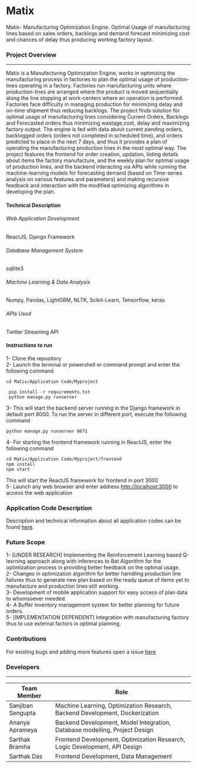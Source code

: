 # Matix
Matix- Manufacturing Optimization Engine. Optimal Usage of manufacturing lines based on sales orders, backlogs and demand forecast minimizing cost and chances of delay thus producing working factory layout.


### Project Overview
----------------------------------


Matix is a Manufacturing Optimization Engine, works in optimizing the manufacturing process in factories to plan the optimal usage of production-lines operating in a factory. Factories run manufacturing units where production-lines are arranged where the product is moved sequentially along the line stopping at work-centers where an operation is performed. Factories face difficulty in managing production for minimizing delay and on-time shipment thus reducing backlogs. The project finds solution for optimal usage of manufacturing lines considering Current Orders, Backlogs and Forecasted orders thus minimizing wastage,cost, delay and maximizing factory output. The engine is fed with data about current pending orders, backlogged orders (orders not completed in scheduled time), and orders predicted to place in the next 7 days, and thus it provides a plan of operating the manufacturing production lines in the most optimal way. The project features the frontend for order creation, updation, listing details about items the factory manufacture, and the weekly plan for optimal usage of production lines, and the backend interacting via APIs while running the machine-learning models for forecasting demand (based on Time-series analysis on various features and parameters) and making recursive feedback and interaction with the modified optimizing algorithms in developing the plan.

#### Technical Description
###### Web Application Development
ReactJS, Django Framework  
###### Database Management System
sqllite3
###### Machine Learning & Data Analysis
Numpy,  Pandas,  LightGBM,  NLTK,  Scikit-Learn,  Tensorflow,  keras
###### APIs Used
Twitter Streaming API

#### Instructions to run
1- Clone the repository  
2- Launch the terminal or powershell or command prompt and enter the following command
   ```
   cd Matix/Application Code/Myproject

    pip install -r requirements.txt 
    python manage.py runserver
   ```
3- This will start the backend server running in the Django framework in default port 8000. To run the server in different port, execute the following command
   ```
   python manage.py runserver 8671
   ```
4- For starting the frontend framework running in ReactJS, enter the following command
```
cd Matix/Application Code/Myproject/frontend
npm install
npm start
```
   This will start the ReactJS framework for frontend in port 3000  
5- Launch any web browser and enter address [http://localhost:3000](http://localhost:3000) to access the  web application


### Application Code Description
Description and technical information about all application codes can be found  [here](https://github.com/deluminators/Matix/blob/main/Application%20Code/Readme.md).



### Future Scope
1- [UNDER RESEARCH] Implementing the Reinforcement Learning based Q-lesrning approach along with inferences to Bat Algorithm for the optimization process in providing better feedback on the optimal usage.  
2- Changes in optimization algorithm for better hamdling production line failures thus to generate new plan based on the ready queue of items yet to manufacture and production lines still working.  
3- Development of mobile application support for easy access of plan data to whomsoever meeded.  
4- A Buffer inventory management system for better planning for future orders.  
5- [IMPLEMENTATION DEPENDENT] Integration with manufacturing factory thus to use external factors in optimal planning.


### Contributions
For existing bugs and adding more features open a issue [here](https://github.com/deluminators/Matix/issues)

### Developers
----------------------------------
| Team Member | Role |
| --- | --- |
| Sanjiban Sengupta | Machine Learning, Optimization Research, Backend Development, Dockerization |
| Ananya Aprameya |Backend Development, Model Integration, Database modelling, Project Design|
| Sarthak Bramha |Frontend Development, Optimization Research, Logic Development, API Design|
| Sarthak Das |Frontend Development, Data Management|

